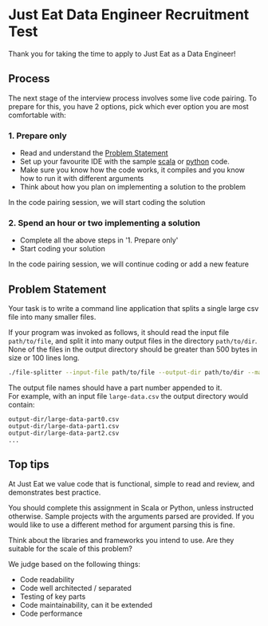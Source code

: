 # Just Eat Data Engineer Recruitment Test
Thank you for taking the time to apply to Just Eat as a Data Engineer!

## Process

The next stage of the interview process involves some live code pairing.
To prepare for this, you have 2 options, pick which ever option you are most comfortable with:

### 1. Prepare only
- Read and understand the [Problem Statement](#problem-statement)
- Set up your favourite IDE with the sample [scala](./scala) or [python](./python) code.
- Make sure you know how the code works, it compiles and you know how to run it with different arguments
- Think about how you plan on implementing a solution to the problem

In the code pairing session, we will start coding the solution 

### 2. Spend an hour or two implementing a solution
- Complete all the above steps in '1. Prepare only'
- Start coding your solution 

In the code pairing session, we will continue coding or add a new feature



## Problem Statement

Your task is to write a command line application that splits a single large csv file into many smaller files.

If your program was invoked as follows, it should read the input file `path/to/file`, 
and split it into many output files in the directory `path/to/dir`. 
None of the files in the output directory should be greater than 500 bytes in size or 100 lines long.

```bash
./file-splitter --input-file path/to/file --output-dir path/to/dir --max-bytes 500 --max-lines 100
```

The output file names should have a part number appended to it.  
For example, with an input file `large-data.csv` the output directory would contain:

```
output-dir/large-data-part0.csv
output-dir/large-data-part1.csv
output-dir/large-data-part2.csv
...
```


## Top tips

At Just Eat we value code that is functional, simple to read and review, and demonstrates best practice.

You should complete this assignment in Scala or Python, unless instructed otherwise. 
Sample projects with the arguments parsed are provided. 
If you would like to use a different method for argument parsing this is fine.

Think about the libraries and frameworks you intend to use. Are they suitable for the scale of this problem?

We judge based on the following things:
* Code readability
* Code well architected / separated
* Testing of key parts 
* Code maintainability, can it be extended
* Code performance
